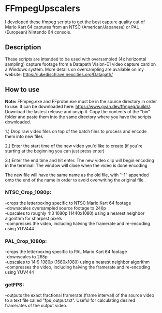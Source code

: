 # FFmpegUpscalers
I developed these ffmpeg scripts to get the best capture quality out of Mario Kart 64 captures from an NTSC (American/Japanese) or PAL (European) Nintendo 64 console.

## Description
These scripts are intended to be used with oversampled (4x horizontal sampling) capture footage from a Datapath Vision-E1 video capture card on a Windows system. More details on oversampling are available on my website: https://lukedischiave.neocities.org/Datapath/

## How to use
**Note:** FFmpeg.exe and FFprobe.exe must be in the source directory in order to use. It can be downloaded here: https://www.gyan.dev/ffmpeg/builds/. Download the lastest release and unzip it. Copy the contents of the "bin" folder and paste them into the same directory where you have the scripts downloaded.

1.) Drop raw video files on top of the batch files to process and encode them into new files 

2.) Enter the start time of the new video you'd like to create (if you're starting at the beginning you can just press enter) 

3.) Enter the end time and hit enter. The new video clip will begin encoding in the terminal. The window will close when the video is done encoding 

The new file will have the same name as the old file, with "-1" appended onto the end of the name in order to avoid overwriting the original file.

### NTSC_Crop_1080p: 
-crops the letterboxing specific to NTSC Mario Kart 64 footage\
-downscales oversampled source footage to 240p \
-upscales to roughly 4:3 1080p (1440x1080) using a nearest neighbor algorithm for sharpest pixels \
-compresses the video, including halving the framerate and re-encoding using YUV444

### PAL_Crop_1080p:
-crops the letterboxing specific to PAL Mario Kart 64 footage\
-downscales to 288p \
-upscales to 14:9 1080p (1680x1080) using a nearest neighbor algorithm \
-compresses the video, including halving the framerate and re-encoding using YUV444

### getFPS:
-outputs the exact fractional framerate (frame interval) of the source video to a text file called "fps_output.txt". Useful for calculating desired framerates of the output video.
